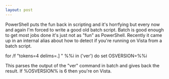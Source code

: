 ```yaml
---
layout: post
---
```

PowerShell puts the fun back in scripting and it's horrfying but every now and
again I'm forced to write a good old batch script.  Batch is good enough to
get most jobs done it's just not as "fun" as PowerShell.  Recently it came up
in an internal alias about how to detect if you're running on Vista from a
batch script.

for /f "tokens=4 delims=.] " %%i in ('ver') do set OSVERSION=%%i  

This parses the output of the "ver" command in batch and gives back the
result.  If %OSVERSION% is 6 then you're on Vista.

